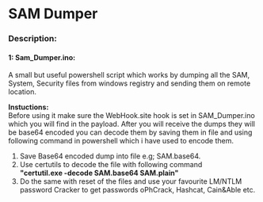 # SAM Dumper

### Description:

#### 1: Sam_Dumper.ino:<br>
A small but useful powershell script which works by dumping all the SAM, System, Security files from windows registry and sending them on 
remote location. <br>

**Instuctions:**<br>
Before using it make sure the WebHook.site hook is set in SAM_Dumper.ino which you will find in the payload. After you will receive the dumps
they will be base64 encoded you can decode them by saving them in file and using following command in powershell which i have used to encode them.<br>

1. Save Base64 encoded dump into file e.g; SAM.base64.
2. Use certutils to decode the file with following command <br>
**"certutil.exe -decode SAM.base64 SAM.plain"**
3. Do the same with reset of the files and use your favourite LM/NTLM password Cracker to get passwords oPhCrack, Hashcat, Cain&Able etc.
